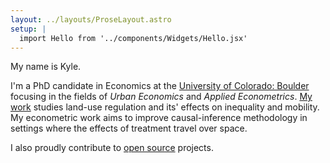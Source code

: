 ```yaml
---
layout: ../layouts/ProseLayout.astro
setup: |
  import Hello from '../components/Widgets/Hello.jsx'
---
```


<Hello client:load />

My name is Kyle.

I'm a PhD candidate in Economics at the [University of Colorado: Boulder](https://www.colorado.edu/economics/) focusing in the fields of _Urban Economics_ and _Applied Econometrics_. [My work](/papers/) studies land-use regulation and its' effects on inequality and mobility. My econometric work aims to improve causal-inference methodology in settings where the effects of treatment travel over space.

I also proudly contribute to [open source](/open-source/) projects. 
